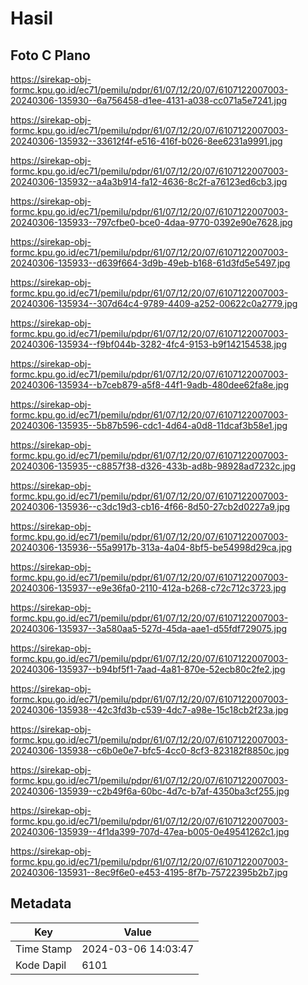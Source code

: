 # Hasil

## Foto C Plano

https://sirekap-obj-formc.kpu.go.id/ec71/pemilu/pdpr/61/07/12/20/07/6107122007003-20240306-135930--6a756458-d1ee-4131-a038-cc071a5e7241.jpg

https://sirekap-obj-formc.kpu.go.id/ec71/pemilu/pdpr/61/07/12/20/07/6107122007003-20240306-135932--33612f4f-e516-416f-b026-8ee6231a9991.jpg

https://sirekap-obj-formc.kpu.go.id/ec71/pemilu/pdpr/61/07/12/20/07/6107122007003-20240306-135932--a4a3b914-fa12-4636-8c2f-a76123ed6cb3.jpg

https://sirekap-obj-formc.kpu.go.id/ec71/pemilu/pdpr/61/07/12/20/07/6107122007003-20240306-135933--797cfbe0-bce0-4daa-9770-0392e90e7628.jpg

https://sirekap-obj-formc.kpu.go.id/ec71/pemilu/pdpr/61/07/12/20/07/6107122007003-20240306-135933--d639f664-3d9b-49eb-b168-61d3fd5e5497.jpg

https://sirekap-obj-formc.kpu.go.id/ec71/pemilu/pdpr/61/07/12/20/07/6107122007003-20240306-135934--307d64c4-9789-4409-a252-00622c0a2779.jpg

https://sirekap-obj-formc.kpu.go.id/ec71/pemilu/pdpr/61/07/12/20/07/6107122007003-20240306-135934--f9bf044b-3282-4fc4-9153-b9f142154538.jpg

https://sirekap-obj-formc.kpu.go.id/ec71/pemilu/pdpr/61/07/12/20/07/6107122007003-20240306-135934--b7ceb879-a5f8-44f1-9adb-480dee62fa8e.jpg

https://sirekap-obj-formc.kpu.go.id/ec71/pemilu/pdpr/61/07/12/20/07/6107122007003-20240306-135935--5b87b596-cdc1-4d64-a0d8-11dcaf3b58e1.jpg

https://sirekap-obj-formc.kpu.go.id/ec71/pemilu/pdpr/61/07/12/20/07/6107122007003-20240306-135935--c8857f38-d326-433b-ad8b-98928ad7232c.jpg

https://sirekap-obj-formc.kpu.go.id/ec71/pemilu/pdpr/61/07/12/20/07/6107122007003-20240306-135936--c3dc19d3-cb16-4f66-8d50-27cb2d0227a9.jpg

https://sirekap-obj-formc.kpu.go.id/ec71/pemilu/pdpr/61/07/12/20/07/6107122007003-20240306-135936--55a9917b-313a-4a04-8bf5-be54998d29ca.jpg

https://sirekap-obj-formc.kpu.go.id/ec71/pemilu/pdpr/61/07/12/20/07/6107122007003-20240306-135937--e9e36fa0-2110-412a-b268-c72c712c3723.jpg

https://sirekap-obj-formc.kpu.go.id/ec71/pemilu/pdpr/61/07/12/20/07/6107122007003-20240306-135937--3a580aa5-527d-45da-aae1-d55fdf729075.jpg

https://sirekap-obj-formc.kpu.go.id/ec71/pemilu/pdpr/61/07/12/20/07/6107122007003-20240306-135937--b94bf5f1-7aad-4a81-870e-52ecb80c2fe2.jpg

https://sirekap-obj-formc.kpu.go.id/ec71/pemilu/pdpr/61/07/12/20/07/6107122007003-20240306-135938--42c3fd3b-c539-4dc7-a98e-15c18cb2f23a.jpg

https://sirekap-obj-formc.kpu.go.id/ec71/pemilu/pdpr/61/07/12/20/07/6107122007003-20240306-135938--c6b0e0e7-bfc5-4cc0-8cf3-823182f8850c.jpg

https://sirekap-obj-formc.kpu.go.id/ec71/pemilu/pdpr/61/07/12/20/07/6107122007003-20240306-135939--c2b49f6a-60bc-4d7c-b7af-4350ba3cf255.jpg

https://sirekap-obj-formc.kpu.go.id/ec71/pemilu/pdpr/61/07/12/20/07/6107122007003-20240306-135939--4f1da399-707d-47ea-b005-0e49541262c1.jpg

https://sirekap-obj-formc.kpu.go.id/ec71/pemilu/pdpr/61/07/12/20/07/6107122007003-20240306-135931--8ec9f6e0-e453-4195-8f7b-75722395b2b7.jpg


## Metadata

| Key        | Value               |
| ---------- | ------------------- |
| Time Stamp | 2024-03-06 14:03:47 |
| Kode Dapil | 6101                |



